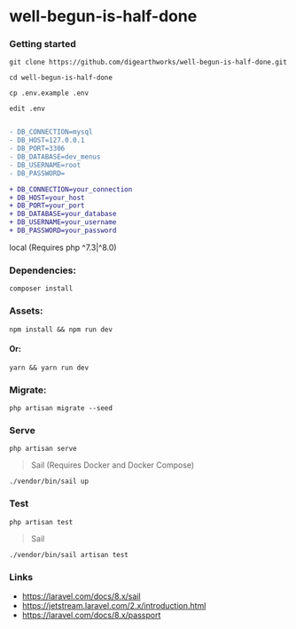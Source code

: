 
# well-begun-is-half-done

### Getting started

```
git clone https://github.com/digearthworks/well-begun-is-half-done.git
```

```
cd well-begun-is-half-done
```

```
cp .env.example .env
```

```
edit .env
```

```diff

- DB_CONNECTION=mysql
- DB_HOST=127.0.0.1
- DB_PORT=3306
- DB_DATABASE=dev_menus
- DB_USERNAME=root
- DB_PASSWORD=

+ DB_CONNECTION=your_connection
+ DB_HOST=your_host
+ DB_PORT=your_port
+ DB_DATABASE=your_database
+ DB_USERNAME=your_username
+ DB_PASSWORD=your_password
```

local (Requires php ^7.3|^8.0)

### Dependencies:

```
composer install
```
### Assets:

```
npm install && npm run dev
```

#### Or: 

```
yarn && yarn run dev
```

### Migrate:

```
php artisan migrate --seed
```

### Serve

```
php artisan serve
```




> Sail (Requires Docker and Docker Compose)
```
./vendor/bin/sail up
```

### Test

```
php artisan test
```
> Sail
```
./vendor/bin/sail artisan test
```

### Links

- https://laravel.com/docs/8.x/sail
- https://jetstream.laravel.com/2.x/introduction.html
- https://laravel.com/docs/8.x/passport
